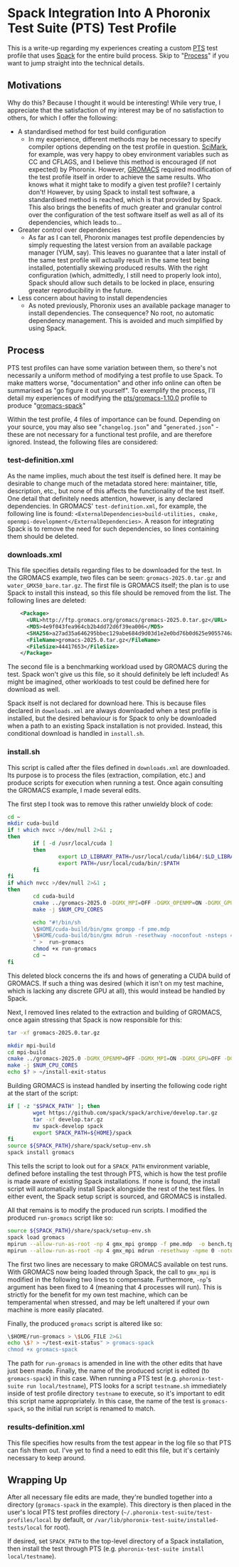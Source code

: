 # Spack Integration Into A Phoronix Test Suite (PTS) Test Profile
This is a write-up regarding my experiences creating a custom [PTS](https://www.phoronix-test-suite.com/) test profile that uses [Spack](https://spack.io/) for the entire build process. Skip to "[Process](#process)" if you want to jump straight into the technical details.

## Motivations
Why do this? Because I thought it would be interesting! While very true, I appreciate that the satisfaction of my interest may be of no satisfaction to others, for which I offer the following:
- A standardised method for test build configuration
  -  In my experience, different methods may be necessary to specify compiler options depending on the test profile in question. [SciMark](https://openbenchmarking.org/test/pts/scimark2), for example, was very happy to obey environment variables such as CC and CFLAGS, and I believe this method is encouraged (if not expected) by Phoronix. However, [GROMACS](https://openbenchmarking.org/test/pts/gromacs-1.10.0) required modification of the test profile itself in order to achieve the same results. Who knows what it might take to modify a given test profile? I certainly don't! However, by using Spack to install test software, a standardised method is reached, which is that provided by Spack. This also brings the benefits of much greater and granular control over the configuration of the test software itself as well as all of its dependencies, which leads to...
- Greater control over dependencies
  - As far as I can tell, Phoronix manages test profile dependencies by simply requesting the latest version from an available package manager (YUM, say). This leaves no guarantee that a later install of the same test profile will actually result in the same test being installed, potentially skewing produced results. With the right configuration (which, admittedly, I still need to properly look into), Spack should allow such details to be locked in place, ensuring greater reproducibility in the future.
- Less concern about having to install dependencies
  - As noted previously, Phoronix uses an available package manager to install dependencies. The consequence? No root, no automatic dependency management. This is avoided and much simplified by using Spack.

## Process

PTS test profiles can have some variation between them, so there's not necessarily a uniform method of modifying a test profile to use Spack. To make matters worse, "documentation" and other info online can often be summarised as "go figure it out yourself". To exemplify the process, I'll detail my experiences of modifying the [pts/gromacs-1.10.0](https://openbenchmarking.org/innhold/9e6f475587a7af5fb4b3a87137372d50d779d24a) profile to produce "[gromacs-spack](https://github.com/AshtonautEdu/SustainabilityInternship2025/tree/main/phoronix/test-profiles/dev/gromacs-spack)"

Within the test profile, 4 files of importance can be found. Depending on your source, you may also see "`changelog.json`" and "`generated.json`" - these are not necessary for a functional test profile, and are therefore ignored. Instead, the following files are considered:

### test-definition.xml

As the name implies, much about the test itself is defined here. It may be desirable to change much of the metadata stored here: maintainer, title, description, etc., but none of this affects the functionality of the test itself. One detail that definitely needs attention, however, is any declared dependencies. In GROMACS' `test-definition.xml`, for example, the following line is found: `<ExternalDependencies>build-utilities, cmake, openmpi-development</ExternalDependencies>`. A reason for integrating Spack is to remove the need for such dependencies, so lines containing them should be deleted.

### downloads.xml

This file specifies details regarding files to be downloaded for the test. In the GROMACS example, two files can be seen: `gromacs-2025.0.tar.gz` and `water_GMX50_bare.tar.gz`. The first file is GROMACS itself; the plan is to use Spack to install this instead, so this file should be removed from the list. The following lines are deleted:
```xml
    <Package>
      <URL>http://ftp.gromacs.org/gromacs/gromacs-2025.0.tar.gz</URL>
      <MD5>4e9f043fea964cb2b4dd72d6f39ea006</MD5>
      <SHA256>a27ad35a646295bbec129abe684d9d03d1e2e0bd76b0d625e9055746aaefae82</SHA256>
      <FileName>gromacs-2025.0.tar.gz</FileName>
      <FileSize>44417653</FileSize>
    </Package>
```
The second file is a benchmarking workload used by GROMACS during the test. Spack won't give us this file, so it should definitely be left included! As might be imagined, other workloads to test could be defined here for download as well.

Spack itself is not declared for download here. This is because files declared in `downloads.xml` are always downloaded when a test profile is installed, but the desired behaviour is for Spack to only be downloaded when a path to an existing Spack installation is not provided. Instead, this conditional download is handled in `install.sh`.

### install.sh

This script is called after the files defined in `downloads.xml` are downloaded. Its purpose is to process the files (extraction, compilation, etc.) and produce scripts for execution when running a test. Once again consulting the GROMACS example, I made several edits.

The first step I took was to remove this rather unwieldy block of code:
```sh
cd ~
mkdir cuda-build
if ! which nvcc >/dev/null 2>&1 ;
then
        if [ -d /usr/local/cuda ]
        then
                export LD_LIBRARY_PATH=/usr/local/cuda/lib64/:$LD_LIBRARY_PATH
                export PATH=/usr/local/cuda/bin/:$PATH
        fi
fi
if which nvcc >/dev/null 2>&1 ;
then
        cd cuda-build
        cmake ../gromacs-2025.0 -DGMX_MPI=OFF -DGMX_OPENMP=ON -DGMX_GPU=CUDA -DGMX_BUILD_OWN_FFTW=ON -DCMAKE_BUILD_TYPE=Release -DBUILD_SHARED_LIBS=ON
        make -j $NUM_CPU_CORES

        echo "#!/bin/sh
        \$HOME/cuda-build/bin/gmx grompp -f pme.mdp 
        \$HOME/cuda-build/bin/gmx mdrun -resethway -noconfout -nsteps 4000 -v -pin on -nb gpu
        " >  run-gromacs
        chmod +x run-gromacs
        cd ~
fi
```
This deleted block concerns the ifs and hows of generating a CUDA build of GROMACS. If such a thing was desired (which it isn't on my test machine, which is lacking any discrete GPU at all), this would instead be handled by Spack.

Next, I removed lines related to the extraction and building of GROMACS, once again stressing that Spack is now responsible for this:
```sh
tar -xf gromacs-2025.0.tar.gz
```
```sh
mkdir mpi-build
cd mpi-build
cmake ../gromacs-2025.0 -DGMX_OPENMP=OFF -DGMX_MPI=ON -DGMX_GPU=OFF -DGMX_BUILD_OWN_FFTW=ON -DCMAKE_BUILD_TYPE=Release -DBUILD_SHARED_LIBS=ON
make -j $NUM_CPU_CORES
echo $? > ~/install-exit-status
```

Building GROMACS is instead handled by inserting the following code right at the start of the script:
```sh
if [ -z "$SPACK_PATH" ]; then
        wget https://github.com/spack/spack/archive/develop.tar.gz
        tar -xf develop.tar.gz
        mv spack-develop spack
        export SPACK_PATH=${HOME}/spack
fi
source ${SPACK_PATH}/share/spack/setup-env.sh
spack install gromacs
```
This tells the script to look out for a `SPACK_PATH` environment variable, defined before installing the test through PTS, which is how the test profile is made aware of existing Spack installations. If none is found, the install script will automatically install Spack alongside the rest of the test files. In either event, the Spack setup script is sourced, and GROMACS is installed. 

All that remains is to modify the produced run scripts. I modified the produced `run-gromacs` script like so:
```sh
source ${SPACK_PATH}/share/spack/setup-env.sh
spack load gromacs
mpirun --allow-run-as-root -np 4 gmx_mpi grompp -f pme.mdp  -o bench.tpr
mpirun --allow-run-as-root -np 4 gmx_mpi mdrun -resethway -npme 0 -notunepme -noconfout -nsteps 1000 -v -s  bench.tpr
```
The first two lines are necessary to make GROMACS available on test runs. With GROMACS now being loaded through Spack, the call to `gmx_mpi` is modified in the following two lines to compensate. Furthermore, `-np`'s argument has been fixed to 4 (meaning that 4 processes will run). This is strictly for the benefit for my own test machine, which can be temperamental when stressed, and may be left unaltered if your own machine is more easily placated.

Finally, the produced `gromacs` script is altered like so:
```sh
\$HOME/run-gromacs > \$LOG_FILE 2>&1
echo \$? > ~/test-exit-status" > gromacs-spack
chmod +x gromacs-spack
```
The path for `run-gromacs` is amended in line with the other edits that have just been made. Finally, the name of the produced script is edited (to `gromacs-spack`) in this case. When running a PTS test (e.g. `phoronix-test-suite run local/testname`), PTS looks for a script `testname.sh` immediately inside of test profile directory `testname` to execute, so it's important to edit this script name appropriately. In this case, the name of the test is `gromacs-spack`, so the initial run script is renamed to match.

### results-definition.xml

This file specifies how results from the test appear in the log file so that PTS can fish them out. I've yet to find a need to edit this file, but it's certainly necessary to keep around. 

## Wrapping Up

After all necessary file edits are made, they're bundled together into a directory (`gromacs-spack` in the example). This directory is then placed in the user's local PTS test profiles directory (`~/.phoronix-test-suite/test-profiles/local` by default, or `/var/lib/phoronix-test-suite/installed-tests/local` for root).

If desired, set `SPACK_PATH` to the top-level directory of a Spack installation, then install the test through PTS (e.g. `phoronix-test-suite install local/testname`).
